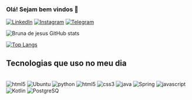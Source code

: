 ### Olá! Sejam bem vindos 👋 
[![LinkedIn](https://img.shields.io/badge/LinkedIn-0077B5?style=for-the-badge&logo=linkedin&logoColor=white)]()
[![Instagram](https://img.shields.io/badge/Instagram-E4405F?style=for-the-badge&logo=instagram&logoColor=white)](https://www.instagram.com/girl.de.redes/)
[![Telegram](https://img.shields.io/badge/Telegram-2CA5E0?style=for-the-badge&logo=telegram&logoColor=white)](t.me/girlderedes)

![Bruna de jesus GitHub stats](https://github-readme-stats.vercel.app/api?username=Brunadejesus&show_icons=true&theme=highcontrast)

[![Top Langs](https://github-readme-stats.vercel.app/api/top-langs/?username=Brunadejesus)](https://github.com/Brunadejesus/github-readme-stats)

## Tecnologias que uso no meu dia 
<div style="display; indeline_block"><br/>
<img align="center" alt="html5" src="https://img.shields.io/badge/Windows-0078D6?style=for-the-badge&logo=windows&logoColor=white">
<img align="center" alt="Ubuntu" src="https://img.shields.io/badge/Ubuntu-E95420?style=for-the-badge&logo=ubuntu&logoColor=white">
<img align="center" alt="python" src="https://img.shields.io/badge/Python-3776AB?style=for-the-badge&logo=python&logoColor=white">
<img align="center" alt="html5" src="https://img.shields.io/badge/HTML5-E34F26?style=for-the-badge&logo=html5&logoColor=white">
<img align="center" alt="css3" src="https://img.shields.io/badge/CSS3-1572B6?style=for-the-badge&logo=css3&logoColor=white">
<img align="center" alt="java" src="https://img.shields.io/badge/Java-ED8B00?style=for-the-badge&logo=java&logoColor=white">
<img align="center" alt="Spring" src="https://img.shields.io/badge/Spring-6DB33F?style=for-the-badge&logo=spring&logoColor=white">
<img align="center" alt="javascript" src="https://img.shields.io/badge/JavaScript-323330?style=for-the-badge&logo=javascript&logoColor=F7DF1E">
<img align="center" alt="Kotlin" src="https://img.shields.io/badge/Kotlin-0095D5?&style=for-the-badge&logo=kotlin&logoColor=white">
<img align="center" alt="PostgreSQ" src="https://img.shields.io/badge/PostgreSQL-316192?style=for-the-badge&logo=postgresql&logoColor=white">

</div><br/>
 
